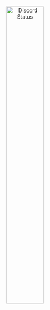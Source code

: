 <p align="center" dir="auto">
    <br>
  <a href="https://discord.com/users/438817358249721867" rel="nofollow">
    <img width="45%" src="https://avatars.githubusercontent.com/u/47816214?v=4" alt="Discord Status" data-canonical-src="https://lanyard.cnrad.dev/api/438817358249721867?bg=151515&amp;borderRadius=5px" style="max-width: 100%;">
    </a>
</p>
